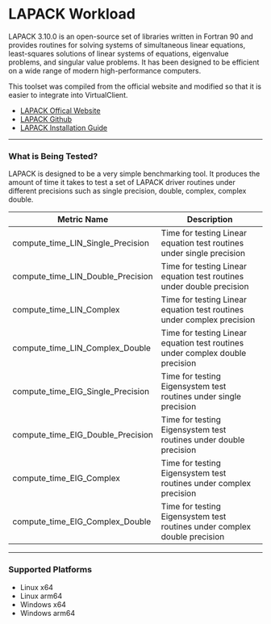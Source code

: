 ﻿---
id: lapack
sidebar_position: 1
---

# LAPACK Workload
LAPACK 3.10.0 is an open-source set of libraries written in Fortran 90 and provides routines for solving systems of simultaneous linear equations,
least-squares solutions of linear systems of equations, eigenvalue problems, and singular value problems. 
It has been designed to be efficient on a wide range of modern high-performance computers.

This toolset was compiled from the official website and modified so that it is easier to integrate into VirtualClient.

* [LAPACK Offical Website](http://www.netlib.org/lapack/)
* [LAPACK Github](https://github.com/Reference-LAPACK/lapack)
* [LAPACK Installation Guide](http://www.netlib.org/lapack/lawnspdf/lawn41.pdf)

-----------------------------------------------------------------------

### What is Being Tested?
LAPACK is designed to be a very simple benchmarking tool. It produces the amount of time it takes to test a set of LAPACK driver routines
under different precisions such as single precision, double, complex, complex double. 

| Metric Name                          | Description                                                           |
|--------------------------------------|----------------------------------------------------------------------|
| compute_time_LIN_Single_Precision    | Time for testing Linear equation test routines under single precision|
| compute_time_LIN_Double_Precision    | Time for testing Linear equation test routines under double precision    |
| compute_time_LIN_Complex             | Time for testing Linear equation test routines under complex precision     |
| compute_time_LIN_Complex_Double      | Time for testing Linear equation test routines under complex double precision    |
| compute_time_EIG_Single_Precision    | Time for testing Eigensystem test routines under single precision     |
| compute_time_EIG_Double_Precision    | Time for testing Eigensystem test routines under double precision   |
| compute_time_EIG_Complex             | Time for testing Eigensystem test routines under complex precision      |
| compute_time_EIG_Complex_Double      | Time for testing Eigensystem test routines under complex double precision    |

-----------------------------------------------------------------------

### Supported Platforms
* Linux x64
* Linux arm64
* Windows x64
* Windows arm64
